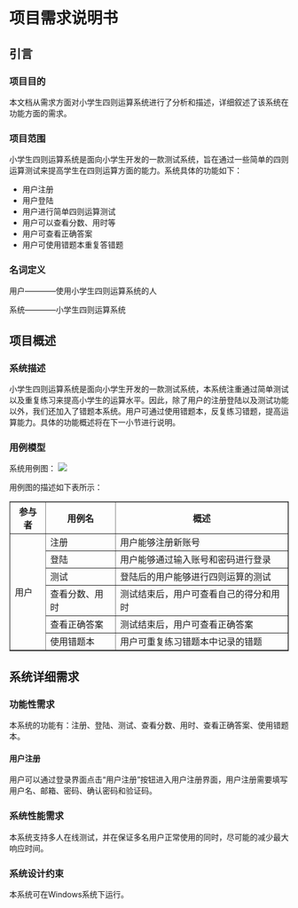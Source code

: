 # 项目需求说明书 #

## 引言 ##

### 项目目的 ###

本文档从需求方面对小学生四则运算系统进行了分析和描述，详细叙述了该系统在功能方面的需求。

### 项目范围 ###

小学生四则运算系统是面向小学生开发的一款测试系统，旨在通过一些简单的四则运算测试来提高学生在四则运算方面的能力。系统具体的功能如下：

- 用户注册
- 用户登陆
- 用户进行简单四则运算测试
- 用户可以查看分数、用时等
- 用户可查看正确答案
- 用户可使用错题本重复答错题

### 名词定义 ###

用户————使用小学生四则运算系统的人

系统————小学生四则运算系统

## 项目概述 ##

### 系统描述 ###
小学生四则运算系统是面向小学生开发的一款测试系统，本系统注重通过简单测试以及重复练习来提高小学生的运算水平。因此，除了用户的注册登陆以及测试功能以外，我们还加入了错题本系统。用户可通过使用错题本，反复练习错题，提高运算能力。具体的功能概述将在下一小节进行说明。

### 用例模型 ###

系统用例图：
![](http://i.imgur.com/BmJJBn9.png)

用例图的描述如下表所示：

<table class="table table-striped table-condensed" border="1" cellspacing="0" align="center">
  <tr>
    <th>参与者</th>
    <th>用例名</th>
    <th>概述</th>
  </tr>
  <tr>
    <td rowspan="6">用户</td>
    <td>注册</td>
    <td>用户能够注册新账号</td>
  </tr>
  <tr>
    <td>登陆</td>
    <td>用户能够通过输入账号和密码进行登录</td>
  </tr>
  <tr>
    <td>测试</td>
    <td>登陆后的用户能够进行四则运算的测试</td>
  </tr>
  <tr>
    <td>查看分数、用时</td>
    <td> 测试结束后，用户可查看自己的得分和用时</td>
  </tr> 
  <tr>
    <td>查看正确答案</td>
    <td>测试结束后，用户可查看正确答案</td>
  </tr>
  <tr>
    <td>使用错题本</td>
    <td>用户可重复练习错题本中记录的错题</td>
  </tr>
</table>


## 系统详细需求 ##

### 功能性需求 ###

本系统的功能有：注册、登陆、测试、查看分数、用时、查看正确答案、使用错题本。

#### 用户注册 ####

用户可以通过登录界面点击“用户注册”按钮进入用户注册界面，用户注册需要填写用户名、邮箱、密码、确认密码和验证码。

### 系统性能需求 ###

本系统支持多人在线测试，并在保证多名用户正常使用的同时，尽可能的减少最大响应时间。

### 系统设计约束 ###

本系统可在Windows系统下运行。

